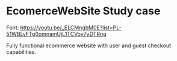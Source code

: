 # EcomerceWebSite Study case

Font: https://youtu.be/_ELCMngbM0E?list=PL-51WBLyFTg0omnamUjL1TCVov7yDTRng

Fully functional ecommerce website with user and guest checkout capabilities.

